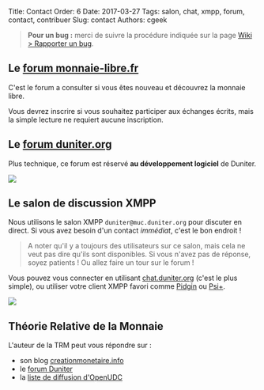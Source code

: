 Title: Contact
Order: 6
Date: 2017-03-27
Tags: salon, chat, xmpp, forum, contact, contribuer
Slug: contact
Authors: cgeek

> **Pour un bug :** merci de suivre la procédure indiquée sur la page [Wiki > Rapporter un bug](../wiki/rapporter-un-bug).

## Le [forum monnaie-libre.fr](https://forum.monnaie-libre.fr)

C'est le forum a consulter si vous êtes nouveau et découvrez la monnaie libre.

Vous devrez inscrire si vous souhaitez participer aux échanges écrits, mais la simple lecture ne requiert aucune inscription.

## Le [forum duniter.org](https://forum.duniter.org)

Plus technique, ce forum est réservé **au développement logiciel** de Duniter.

![]({filename}/images/contact/forum.png)

## Le salon de discussion XMPP

Nous utilisons le salon XMPP `duniter@muc.duniter.org` pour discuter en direct. Si vous avez besoin d'un contact *immédiat*, c'est le bon endroit !

> A noter qu'il y a toujours des utilisateurs sur ce salon, mais cela ne veut pas dire qu'ils sont disponibles. Si vous n'avez pas de réponse, soyez patients ! Ou allez faire un tour sur le forum !

Vous pouvez vous connecter en utilisant [chat.duniter.org](https://chat.duniter.org) (c'est le plus simple), ou utiliser votre client XMPP favori comme [Pidgin](https://pidgin.im/) ou [Psi+](http://psi-plus.com/).

![]({filename}/images/contact/chat.png)

## Théorie Relative de la Monnaie

L'auteur de la TRM peut vous répondre sur :

* son blog [creationmonetaire.info](http://creationmonetaire.info)
* le [forum Duniter](http://forum.duniter.org)
* la [liste de diffusion d'OpenUDC](https://groups.google.com/forum/?hl=fr#!forum/openudc)